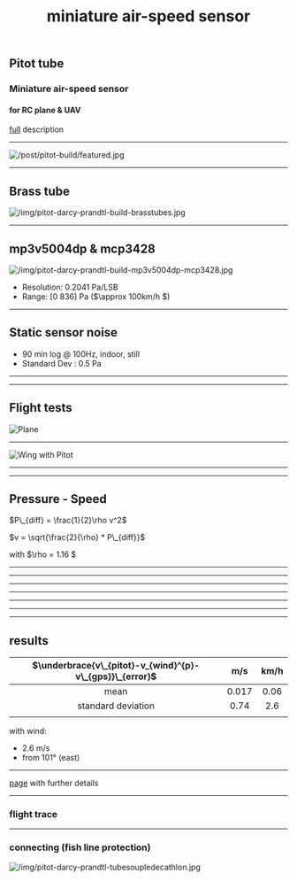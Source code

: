 ﻿---
title: miniature air-speed sensor

sitemap:
  priority: 0.5

slides:
  # Choose a theme from https://github.com/hakimel/reveal.js#theming
  theme: black  # Reveal JS theme name
  highlight_style: dracula  # Highlight JS theme name
  
  #slide_number: true
  progress: true 
  transition: zoom
  transition_speed: fast
  history: false

  defaultTiming: 120
  mouseWheel: true

  previewLinks: true

  backgroundTransition: fade
  
#markup: mmark 

---

## Pitot tube

### Miniature air-speed sensor
#### for RC plane & UAV

[full](/post/pitot-build) description

---

![/post/pitot-build/featured.jpg](/post/pitot-build/featured.jpg)

---
## Brass tube

![/img/pitot-darcy-prandtl-build-brasstubes.jpg](/img/pitot-darcy-prandtl-build-brasstubes.jpg)

---

## mp3v5004dp & mcp3428

![/img/pitot-darcy-prandtl-build-mp3v5004dp-mcp3428.jpg](/img/pitot-darcy-prandtl-build-mp3v5004dp-mcp3428.jpg)

- Resolution: 0.2041 Pa/LSB
- Range: [0 836] Pa ($\approx 100km/h $)

---

## Static sensor noise

- 90 min log @ 100Hz, indoor, still
- Standard Dev : 0.5 Pa 

---

<section data-background-image="/img/pitot-darcy-prandtl-static-characteristic.png" data-background-opacity=1 data-background-position="center" data-background-size="contain">
</section>

---

## Flight tests

![Plane](/img/firstar1600-qx7.jpg)

---

![Wing with Pitot](/img/pitot-darcy-prandtl-wing-brass-mp3v5004dp-mcp3428.jpg)

---


<section data-background-image="/img/pitot-darcy-prandtl-wing-carbon2.jpg" data-background-opacity=1 data-background-position="center" data-background-size="contain" >
</section>

---

## Pressure - Speed

$P\_{diff} = \frac{1}{2}\rho v^2$


$v = \sqrt{\frac{2}{\rho} * P\_{diff}}$

with $\rho = 1.16 $

---

<section data-background-image="/img/pitot-darcy-prandtl-gps-wind-calibration-0.png" data-background-opacity=1 data-background-position="center" data-background-size="contain" >
</section>

---

<section data-background-image="/img/pitot-darcy-prandtl-gps-wind-calibration-1.png" data-background-opacity=1 data-background-position="center" data-background-size="contain" >
</section>

---

<section data-background-image="/img/pitot-darcy-prandtl-speed-error-wind-estimation.png" data-background-opacity=1 data-background-position="center" data-background-size="contain" >
</section>

---

<section data-background-image="/img/pitot-darcy-prandtl-gps-wind-calibration-2.png" data-background-opacity=1 data-background-position="center" data-background-size="contain" >
</section>

---

<section data-background-image="/img/pitot-darcy-prandtl-gps-wind-calibration-3.png" data-background-opacity=1 data-background-position="center" data-background-size="contain" >
</section>

---

<section data-background-image="/img/pitot-darcy-prandtl-gps-wind-calibration.png" data-background-opacity=1 data-background-position="center" data-background-size="contain" >
</section>


---

## results

|  $\underbrace{v\_{pitot}-v_{wind}^{p}-v\_{gps}}\_{error}$ | m/s | km/h |
|:--:|:--:|:--:|
| mean | 0.017 | 0.06 |
| standard deviation | 0.74 | 2.6 |
| | | |

with wind: 

- 2.6 m/s
- from 101° (east)

---

[page](/post/pitot-build) with further details

---

### flight trace

<section data-background-iframe="https://www.google.com/maps/d/u/0/embed?mid=1-K7dsmfbMCDL3IQK1z3IEtSduB2OWXr9" data-background-opacity=1>
</section>

---

### connecting (fish line protection)

![/img/pitot-darcy-prandtl-tubesoupledecathlon.jpg](/img/pitot-darcy-prandtl-tubesoupledecathlon.jpg)
